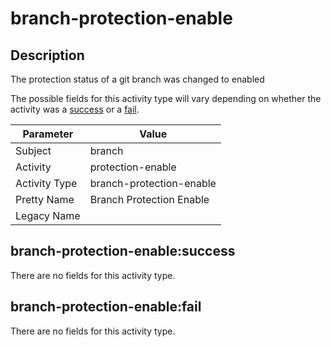 branch-protection-enable
========================

Description
-----------
The protection status of a git branch was changed to enabled

The possible fields for this activity type will vary depending on whether the activity was a [success](#branch-protection-enablesuccess) or a [fail](#branch-protection-enablefail).

| Parameter     | Value                    |
| ------------- | ------------------------ |
| Subject       | branch                   |
| Activity      | protection-enable        |
| Activity Type | branch-protection-enable |
| Pretty Name   | Branch Protection Enable |
| Legacy Name   |                          |

branch-protection-enable:success
--------------------------------

There are no fields for this activity type.


branch-protection-enable:fail
-----------------------------

There are no fields for this activity type.
